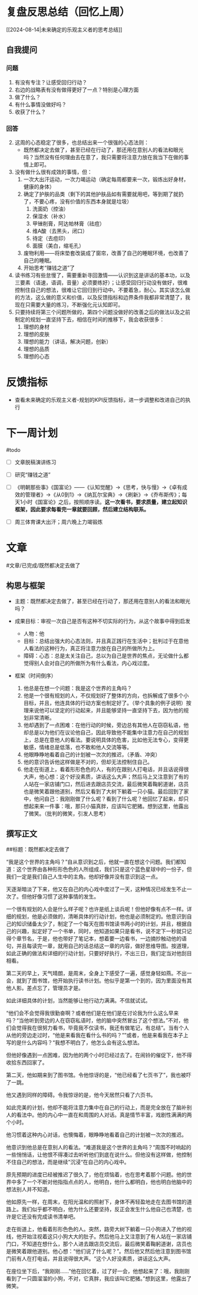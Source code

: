 # 复盘反思总结（回忆上周）

[[2024-08-14|未来确定的乐观主义者的思考总结]] 

## 自我提问
### 问题

1. 有没有专注？让感受回归行动？
2. 右边的战略表有没有做得更好了一点？特别是心理方面
3. 做了什么？
4. 有什么事情没做好吗？
5. 收获了什么？

### 回答

2. 这周的心态稳定了很多，也总结出来一个很强的心态法则：
	- 既然都决定去做了，甚至已经在行动了，那还用在意别人的看法和眼光吗？当然没有任何理由去在意了，我只需要将注意力放在我当下在做的事情上即可。
3. 没有做什么很有成效的事情，但：
	1. 一次大出汗运动，一次力竭运动（确定每周都要来一次，锻炼出好身材，健康的身体）
	2. 确定了护肤的品类（剩下的其他护肤品如有需要就用吧，等到期了就扔了，不要心疼，没有价值的东西本身就是垃圾）
		1. 洗面奶（控油）
		2. 保湿水（补水）
		3. 甲锉削膏，阿达帕林膏（祛痘）
		4. 维A酸（去黑头，闭口）
		5. 待定（去痘印）
		6. 面膜（美白，缩毛孔）
	3. 废物利用——将床垫套改装成了窗帘，改善了自己的睡眠环境，也改善了自己的睡眠。
	4. 开始思考“赚钱之道”了
4. 读书练习有些怠慢了，需要重新寻回激情——认识到这是讲话的基本功，以及三要素（语速，语调，音量）必须要练好）；让感受回归行动没有做好，很难控制住自己的想法，很难让它回归到行动中。不要着急，耐心。其实该怎么做的方法，这么做的意义和价值，以及反馈指标和边界条件我都非常清楚了，我现在只需要大量的练习，不断强化元认知即可。
5. 只要持续将第三个问题所做的，第四个问题没做好的改善之后的做法以及之前制定的规划一直坚持下去，相信在时间的推移下，我会收获很多：
	1. 理想的身材
	2. 理想的皮肤
	3. 理想的能力（讲话，解决问题，创新）
	4. 理想的品质
	5. 理想的心态

# 反馈指标

- 查看未来确定的乐观主义者-规划的KPI反馈指标，进一步调整和改进自己的执行

# 下一周计划
#todo 

- [ ] 文章脱稿演讲练习
- [ ]  研究“赚钱之道”
- [ ] 《明朝那些事》《国富论》——《认知觉醒》->《思考，快与慢》->《卓有成效的管理者》->《从0到1》->《纳瓦尔宝典》->《刷新》->《乔布斯传》；每天1小时《国富论》之后，按照顺序读。**这一次看书，要求质量，建立起知识框架，因此要求每看完一章就要回顾，然后建立结构联系。** 
- [ ] 周三体育课大出汗；周六晚上力竭锻炼


# 文章
#文章/已完成/既然都决定去做了
## 构思与框架

- 主题：既然都决定去做了，甚至已经在行动了，那还用在意别人的看法和眼光吗？
- 成果目标：审视一次自己是否有这种不切实际的行为，从这个故事中得到启发
	- 人物：他
	- 目标：总结出强大的心态法则，并且真正践行在生活中；批判过于在意他人看法的这种行为，真正将注意力放在自己的所做所为上。
	- 障碍：心态：总是太关注自己，总以为自己是世界的焦点，无论做什么都觉得别人会对自己的所做所为有什么看法，内心戏过度。

- 框架（时间倒序）
	1. 他总是在想一个问题：我是这个世界的主角吗？
	2. 他是一个很有规划的人，不仅规划好了整体的方向，也拆解成了很多个小目标，并且，他连具体的行动方案也制定好了。（举个具象的例子说明）按理来说他可以坚定的行动起来，并且能够坚持一直坚持下去，因为他的规划非常清晰。
	3. 他却遇到了一点困难：在他行动的时候，旁边总有其他人在窃窃私语，他却总是以为他们在议论他自己，因此导致他不能集中注意力在自己的规划上，总是在意他人的看法。要说明具体的危害，比如他无法专心，变得更敏感，情绪总是低落，也不敢和他人交流等等。
	4. 他眼睁睁地看着自己的计划被一次次的推迟，（矛盾、冲突）
	5. 他的意识告诉他这样做是不对的，但却无法控制住自己。
	6. 他走在街道上，看着形形色色的人，有的在跟别人打电话，并且话说得很大声，他心想：这个好没素质，讲话这么大声；然后马上又注意到了有的人站在一家店铺门口，然后进去跟店员交流，最后微笑着鞠躬道谢，店员也是微笑着跟他道别，然后又看到了大树下躺着一只小猫。最后回到了家中，他问自己：我刚刚做了什么呢？看到了什么呢？他回忆了起来，却只想起来来一件事：哦，那只小猫真胖，应该叫它肥猪。想到这里，他露出了微笑。（批判的微笑，引发人思考）

## 撰写正文

##标题：既然都决定去做了

“我是这个世界的主角吗？”自从意识到之后，他就一直在想这个问题。我们都知道：这个世界由各种形形色色的人所组成，我们只是这个蓝色星球中的一份子，但我们一定是我们自己人生中的主角。他却好像并没有意识到这一点。

天逐渐暗淡了下来，他又在自己的内心戏中度过了一天，这种情况已经发生不止一次了。但他好像习惯了这种事情的发生。

一个很有规划的人会是什么样子呢？也许是纸上谈兵呢！但他好像有点不一样。详细的规划，他是必须做的，清晰具体的行动计划，他也是必须制定的。他意识到自己的知识储备太少了，制定了一个每天在图书馆读书两小时的计划，并且，根据自己的兴趣，拟定好了一个书单，同时，他知道如果只是看书，说不定下一秒就只记得个章节名，于是，他也带好了笔记本，想着要一边看书，一边摘抄触动他的语句，并且每读完一章，就用自己的话总结这一章的内容，做好思维导图。按道理，如此正确的做法和详细的行动计划，只要好好执行，不出三日，我们定当对他刮目相看。

第二天的早上，天气晴朗，是周末，全身上下感受了一遍，感觉身轻如燕。不出一会，就到了图书馆，他开始执行读书计划。他似乎是第一个到的，因为里面没有其他人影。差点忘了，管理员才是。

如此详细具体的计划，当然能够让他行动力满满。不信就试试。

“他们会不会觉得我很勤奋啊？或者他们是在他们是在讨论我为什么这么早来吗？“当他听到旁边的人在窃窃私语时，他的脑中突然冒出了这个想法。”不对，他们会觉得我在很努力看书，毕竟我不仅读书，我还有做笔记，有总结“。当有个人从他的旁边走过时，“他是来看我在看什么书的吗？””或者，他是来看我在本子上写的是什么内容吗？“我想不明白了，他怎么会有这么想法。

但他好像遇到一点困难，因为他的两个小时已经过去了。在闹铃的催促下，他不得收拾东西回家了。

第二天，他如期来到了图书馆。令他惊讶的是，“他已经看了七页书了”，我也被吓了一跳。

他又遇到同样的障碍。令我惊讶的是，他今天居然只看了六页书。

如此完美的计划，他却不能将注意力集中在自己的行动上，而是完全放在了脑补别人的看法中。他的内心中一直在和周围的人对话。真是情节丰富，戏剧性满满的两个小时。

他习惯着这种内心对话，也懊悔着，眼睁睁地看着自己的计划被一次次的推迟。

他意识到他总是在意别人的看法。“难道我是这个世界的主角吗？“周围不时响起的一些悄悄话，让他恨不得凑过去听听他们到底在说什么。但他没有这样做，他控制不住自己的想法，而是继续”沉浸“在自己的内心戏中。

原先预期的进度已经被推迟了很久了，他在烦恼着，也在思考着那个问题。他的世界中多了一个不断对他指指点点的人，他明白，他什么都明白，他也明白他脑中的想法别人并不知道。

他如原先一样，在周末，在阳光温和的照射下，身体不再轻盈地走在去图书馆的道路上。我们似乎都不明白，他为什么还要坚持，反正会发生什么他自己也清楚，也许是它还没有完成读书清单吧。

走在街道上，他看着形形色色的人。突然，路旁大树下躺着一只小狗进入了他的视线，他开始注视着这只小狗大大的肚子。然后他马上又注意到了有人站在一家店铺门口，不知道在想什么，那个人进去跟店员交流后，最后微笑着鞠躬道谢，店员也是微笑着跟他道别。他心想：“他们说了什么呢？”。然后他又然后他注意到图书馆门前有人在打电话，并且说得很大声。“这个人好没素质，讲话这么大声。

在座位坐下后，“我刚刚……”他在回忆着，过了好一会，他想起来了：哦，我刚刚看到了一只圆溜溜的小狗，不对，它真胖，我应该叫它肥猪。”想到这里，他露出了微笑。










